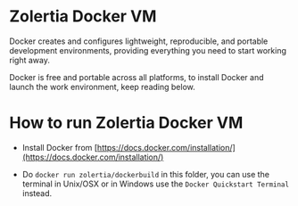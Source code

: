 Zolertia Docker VM
============

Docker creates and configures lightweight, reproducible, and portable development environments, providing everything you need to start working right away.

Docker is free and portable across all platforms, to install Docker and launch the work environment, keep reading below.


How to run Zolertia Docker VM
============

* Install Docker from [https://docs.docker.com/installation/](https://docs.docker.com/installation/)

* Do `docker run zolertia/dockerbuild` in this folder, you can use the terminal in Unix/OSX or in Windows use the `Docker Quickstart Terminal` instead.
